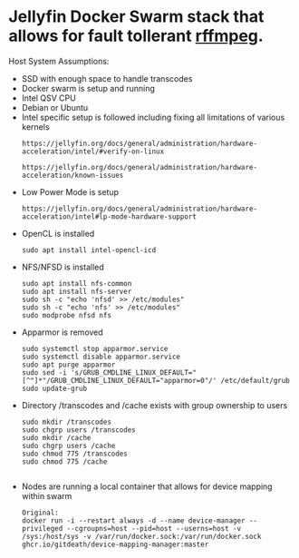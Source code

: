 # Jellyfin Docker Swarm stack that allows for fault tollerant [rffmpeg](https://github.com/joshuaboniface/rffmpeg).

Host System Assumptions:
- SSD with enough space to handle transcodes
- Docker swarm is setup and running
- Intel QSV CPU
- Debian or Ubuntu
- Intel specific setup is followed including fixing all limitations of various kernels
    ```
    https://jellyfin.org/docs/general/administration/hardware-acceleration/intel/#verify-on-linux
    ```
    ```
    https://jellyfin.org/docs/general/administration/hardware-acceleration/known-issues
- Low Power Mode is setup
    ```
    https://jellyfin.org/docs/general/administration/hardware-acceleration/intel#lp-mode-hardware-support
- OpenCL is installed
  ```
  sudo apt install intel-opencl-icd
- NFS/NFSD is installed
    ```
    sudo apt install nfs-common
    sudo apt install nfs-server
    sudo sh -c "echo 'nfsd' >> /etc/modules"
    sudo sh -c "echo 'nfs' >> /etc/modules"
    sudo modprobe nfsd nfs
- Apparmor is removed
    ```
    sudo systemctl stop apparmor.service
    sudo systemctl disable apparmor.service
    sudo apt purge apparmor
    sudo sed -i 's/GRUB_CMDLINE_LINUX_DEFAULT="[^"]*"/GRUB_CMDLINE_LINUX_DEFAULT="apparmor=0"/' /etc/default/grub
    sudo update-grub
    
- Directory /transcodes and /cache exists with group ownership to users
    ```
  sudo mkdir /transcodes
  sudo chgrp users /transcodes
  sudo mkdir /cache
  sudo chgrp users /cache
  sudo chmod 775 /transcodes
  sudo chmod 775 /cache
    

- Nodes are running a local container that allows for device mapping within swarm
  ```
  Original:
  docker run -i --restart always -d --name device-manager --privileged --cgroupns=host --pid=host --userns=host -v /sys:/host/sys -v /var/run/docker.sock:/var/run/docker.sock ghcr.io/gitdeath/device-mapping-manager:master
  ```



